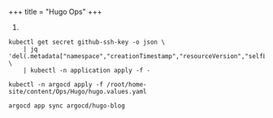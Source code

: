 +++
title = "Hugo Ops"
+++

1. 

```shell
kubectl get secret github-ssh-key -o json \
    | jq 'del(.metadata["namespace","creationTimestamp","resourceVersion","selfLink","uid"])' \
    | kubectl -n application apply -f -
```

```shell
kubectl -n argocd apply -f /root/home-site/content/Ops/Hugo/hugo.values.yaml
```

```shell
argocd app sync argocd/hugo-blog
```